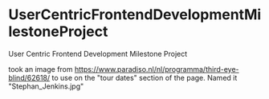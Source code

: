 # UserCentricFrontendDevelopmentMilestoneProject
User Centric Frontend Development Milestone Project

took an image from https://www.paradiso.nl/nl/programma/third-eye-blind/62618/ to use on the "tour dates" section of the page. Named it "Stephan_Jenkins.jpg"
